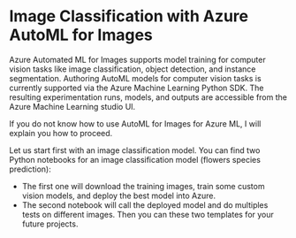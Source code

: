 # Image Classification with Azure AutoML for Images

Azure Automated ML for Images supports model training for computer vision tasks like image classification, object detection, and instance segmentation. 
Authoring AutoML models for computer vision tasks is currently supported via the Azure Machine Learning Python SDK. The resulting experimentation runs, models, and outputs are accessible from the Azure Machine Learning studio UI. 

If you do not know how to use AutoML for Images for Azure ML, I will explain you how to proceed.

Let us start first with an image classification model. You can find two Python notebooks for an image classification model (flowers species prediction): 
- The first one will download the training images, train some custom vision models, and deploy the best model into Azure. 
- The second notebook will call the deployed model and do multiples tests on different images. Then you can these two templates for your future projects.

